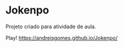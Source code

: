 # Jokenpo
 Projeto criado para atividade de aula.
 
 
 
 Play!  https://andreisgomes.github.io/Jokenpo/

